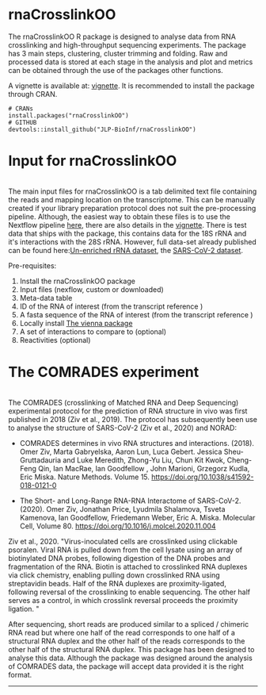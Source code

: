 # rnaCrosslinkOO


The rnaCrosslinkOO R package is designed to analyse data from RNA crosslinking and high-throughput sequencing experiments. The package has 3 main steps, clustering, cluster trimming and folding. Raw and processed data is stored at each stage in the analysis and plot and metrics can be obtained through the use of the packages other functions. 


A vignette is available at: [vignette](https://cran.r-project.org/package=rnaCrosslinkOO). It is recommended to install the package through CRAN. 


```
# CRANs
install.packages("rnaCrosslinkOO")
# GITHUB
devtools::install_github("JLP-BioInf/rnaCrosslinkOO")
```


# Input for rnaCrosslinkOO
\
The main input files for rnaCrosslinkOO is a tab delimited text file containing the reads and mapping location on the transcriptome. This can be manually created if your library preparation protocol does not suit the pre-processing pipeline. Although, the easiest way to obtain these files is to use the Nextflow pipeline   [here](https://github.com/JLP-BioInf/rnaCrosslinkNF), there are also details in the  [vignette](https://cran.r-project.org/web/packages/rnaCrosslinkOO/vignettes/rnaCrosslinkOO.html). There is test data that ships with the package, this contains data for the 18S rRNA and it's interactions with the 28S rRNA. However, full data-set already published can be found here:[Un-enriched rRNA dataset](https://www.ncbi.nlm.nih.gov/geo/query/acc.cgi?acc=GSE246412), the [SARS-CoV-2 dataset](https://www.ncbi.nlm.nih.gov/geo/query/acc.cgi?acc=GSE154662).

Pre-requisites:

1. Install the rnaCrosslinkOO package
2. Input files (nexflow, custom or downloaded)
3. Meta-data table
4. ID of the RNA of interest (from the transcript reference )
5. A fasta sequence of the RNA of interest  (from the transcript reference )
6. Locally install [The vienna package](https://www.tbi.univie.ac.at/RNA/)
7. A set of interactions to compare to (optional)
8. Reactivities (optional)


# The COMRADES experiment
\
The COMRADES (crosslinking of Matched RNA and Deep Sequencing) experimental protocol for the prediction of RNA structure in vivo was first published in 2018 (Ziv et al., 2019). The protocol has subsequently been use to analyse the structure of SARS-CoV-2 (Ziv et al., 2020) and NORAD:

* COMRADES determines in vivo RNA structures and interactions. (2018). Omer Ziv, Marta Gabryelska, Aaron Lun, Luca Gebert. Jessica Sheu-Gruttadauria and Luke Meredith, Zhong-Yu Liu,  Chun Kit Kwok, Cheng-Feng Qin, Ian MacRae, Ian Goodfellow , John Marioni, Grzegorz Kudla, Eric Miska.  Nature Methods. Volume 15. https://doi.org/10.1038/s41592-018-0121-0   

* The Short- and Long-Range RNA-RNA Interactome of SARS-CoV-2. (2020). Omer Ziv, Jonathan Price, Lyudmila Shalamova, Tsveta Kamenova, Ian Goodfellow, Friedemann Weber, Eric A. Miska. Molecular Cell,
Volume 80. https://doi.org/10.1016/j.molcel.2020.11.004


Ziv et al., 2020. "Virus-inoculated cells are crosslinked using clickable psoralen. Viral RNA is pulled down from the cell lysate using an array of biotinylated DNA probes, following digestion of the DNA probes and fragmentation of the RNA. Biotin is attached to crosslinked RNA duplexes via click chemistry, enabling pulling down crosslinked RNA using streptavidin beads. Half of the RNA duplexes are proximity-ligated, following reversal of the crosslinking to enable sequencing. The other half serves as a control, in which crosslink reversal proceeds the proximity ligation. "

After sequencing, short reads are produced similar to a spliced / chimeric RNA read but where one half of the read corresponds to one half of a structural RNA duplex and the other half of the reads corresponds to the other half of the structural RNA duplex. This package has been designed to analyse this data. Although the package was designed around the analysis of COMRADES data, the package will accept data provided it is the right format. 

---
